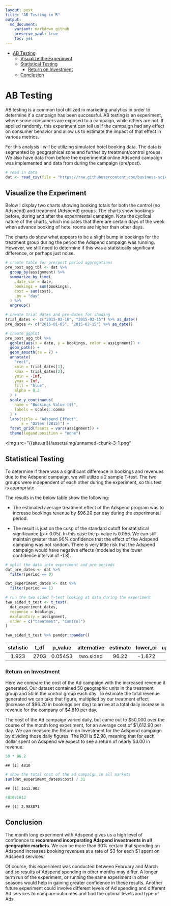 ```yaml
---
layout: post
title: "AB Testing in R"
output:
  md_document:
    variant: markdown_github
    preserve_yaml: true
    toc: yes
---
```


-   [AB Testing](#ab-testing)
    -   [Visualize the Experiment](#visualize-the-experiment)
    -   [Statistical Testing](#statistical-testing)
        -   [Return on Investment](#return-on-investment)
    -   [Conclusion](#conclusion)

# AB Testing

AB testing is a common tool utilized in marketing analytics in order to
determine if a campaign has been successful. AB testing is an
experiment, where some consumers are exposed to a campaign, while others
are not. If applied randomly, this experiment can tell us if the
campaign had any effect on consumer behavior and allow us to estimate
the impact of that effect in various metrics.

For this analysis I will be utilizing simulated hotel booking data. The
data is segmented by geographical zone and further by treatment/control
groups. We also have data from before the experimental online Adspend
campaign was implemented and data from during the campaign (pre/post).

``` r
# read in data
dat <- read_csv(file = "https://raw.githubusercontent.com/business-science/free_r_tips/refs/heads/master/073_ab_testing_infer/data/hotel_bookings_geo_experiment.csv")
```




## Visualize the Experiment

Below I display two charts showing booking totals for both the control
(no Adspend) and treatment (Adspend) groups. The charts show bookings
before, during and after the experimental campaign. Note the cyclical
nature of the charts, which indicates that there are certain days of the
week when advance booking of hotel rooms are higher than other days.

The charts do show what appears to be a slight bump in bookings for the
treatment group during the period the Adspend campaign was running.
However, we still need to determine if this was a statistically
significant difference, or perhaps just noise.

``` r
# create table for pre/post period aggregations
pre_post_agg_tbl <- dat %>% 
  group_by(assignment) %>% 
  summarize_by_time(
    .date_var = date,
    bookings = sum(bookings),
    cost = sum(cost),
    .by = "day"
  ) %>% 
  ungroup()

# create trial dates and pre-dates for shading
trial_dates <- c("2015-02-16", "2015-03-15") %>% as_date()
pre_dates <- c("2015-01-05", "2015-02-15") %>% as_date()

# create ggplot
pre_post_agg_tbl %>% 
  ggplot(aes(x = date, y = bookings, color = assignment)) +
  geom_path() +
  geom_smooth(se = F) +
  annotate(
    "rect",
    xmin = trial_dates[1],
    xmax = trial_dates[2],
    ymin = -Inf,
    ymax = Inf,
    fill = "blue",
    alpha = 0.2
  ) +
  scale_y_continuous(
    name = "Bookings Value ($)",
    labels = scales::comma
  ) + 
  labs(title = "Adspend Effect",
       x = "Dates (2015)") +
  facet_grid(facets = vars(assignment)) +
  theme(legend.position = "none")
```


<img src="{{site.url}}/assets/img/unnamed-chunk-3-1.png"



## Statistical Testing

To determine if there was a significant difference in bookings and
revenues due to the Adspend campaign, we will utilize a 2 sample T-test.
The two groups were independent of each other during the experiment, so
this test is appropriate.

The results in the below table show the following:

-   The estimated average treatment effect of the Adspend program was to
    increase bookings revenue by $96.20 per day during the experimental
    period.

-   The result is just on the cusp of the standard cutoff for
    statistical significance (p < 0.05). In this case the p-value is
    0.055. We can still maintain greater than 90% confidence that the
    effect of the Adspend campaing was not random. There is very little
    risk that the Adspend campaign would have negative effects (modeled
    by the lower confidence interval of -1.8).

``` r
# split the data into experiment and pre periods
dat_pre_dates <- dat %>% 
  filter(period == 0)

dat_experiment_dates <- dat %>% 
  filter(period == 1)
```

``` r
# run the two sided T-test looking at data during the experiment
two_sided_t_test <- t_test(
  dat_experiment_dates,
  response = bookings,
  explanatory = assignment,
  order = c("treatment", "control")
)

two_sided_t_test %>% pander::pander()
```

| statistic | t_df | p_value | alternative | estimate | lower_ci | upper_ci |
|:---------:|:----:|:-------:|:-----------:|:--------:|:--------:|:--------:|
|   1.923   | 2703 | 0.05453 |  two.sided  |  96.22   |  -1.872  |  194.3   |



### Return on Investment

Here we compare the cost of the Ad campaign with the increased revenue
it generated. Our dataset contained 50 geographic units in the treatment
group and 50 in the control group each day. To estimate the total
revenue generated we can take that figure, multiplied by our treatment
effect (increase of $96.20 in bookings per day) to arrive at a total
daily increase in revenue for the company of $4,810 per day.

The cost of the Ad campaign varied daily, but came out to $50,000 over
the course of the month long experiment, for an average cost of
$1,612.90 per day. We can measure the Return on Investment for the
Adspend campaign by dividing those daily figures. The ROI is $2.98,
meaning that for each dollar spent on Adspend we expect to see a return
of nearly $3.00 in revenue.

``` r
50 * 96.2
```

    ## [1] 4810

``` r
# show the total cost of the ad campaign in all markets
sum(dat_experiment_dates$cost) / 31
```

    ## [1] 1612.903

``` r
4810/1612
```

    ## [1] 2.983871



## Conclusion

The month long experiment with Adspend gives us a high level of
confidence to **recommend incorporating Adspend investments in all
geographic markets**. We can be more than 90% certain that spending on
Adspend increases booking revenues at a rate of $3 for each $1 spent on
Adspend services.

Of course, this experiment was conducted between February and March and
so results of Adspend spending in other months may differ. A longer term
run of the experiment, or running the same experiment in other seasons
would help in gaining greater confidence in these results. Another
future experiment could involve different levels of Ad spending and
different Ad services to compare outcomes and find the optimal levels
and type of Ads.
